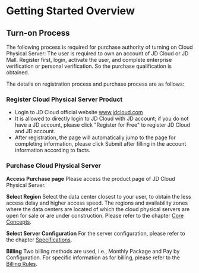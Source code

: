 # Getting Started Overview

## Turn-on Process

The following process is required for purchase authority of turning on Cloud Physical Server:
The user is required to own an account of JD Cloud or JD Mall. Register first, login, activate the user, and complete enterprise verification or personal verification. So the purchase qualification is obtained.

The details on registration process and purchase process are as follows:

### Register Cloud Physical Server Product

- Login to JD Cloud official website
www.jdcloud.com
- It is allowed to directly login to JD Cloud with JD account; if you do not have a JD account, please click "Register for Free" to register JD Cloud and JD account.
- After registration, the page will automatically jump to the page for completing information, please click Submit after filling in the account information according to facts.

### Purchase Cloud Physical Server

**Access Purchase page** 
Please access the product page of JD Cloud Physical Server.

**Select Region** 
Select the data center closest to your user, to obtain the less access delay and higher access speed. The regions and availability zones where the data centers are located of which the cloud physical servers are open for sale or are under construction. Please refer to the chapter [Core Concepts](../Introduction/Core-Concepts.md).

**Select Server Configuration** 
For the server configuration, please refer to the chapter [Specifications](../Introduction/Specifications.md).

**Billing** 
Two billing methods are used, i.e., Monthly Package and Pay by Configuration. For specific information as for billing, please refer to the [Billing Rules](../Pricing/Billing-Rules.md).
